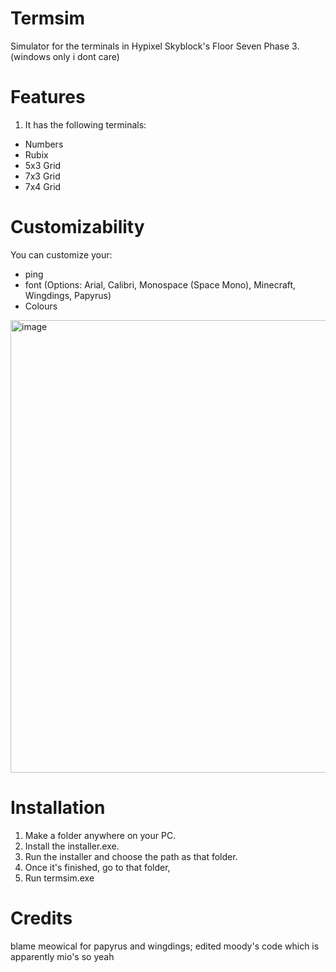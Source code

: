 # Termsim
Simulator for the terminals in Hypixel Skyblock's Floor Seven Phase 3. (windows only i dont care)
# Features
1. It has the following terminals:
- Numbers
- Rubix
- 5x3 Grid
- 7x3 Grid
- 7x4 Grid
# Customizability
You can customize your:
- ping
- font (Options: Arial, Calibri, Monospace (Space Mono), Minecraft, Wingdings, Papyrus)
- Colours
<img width="896" height="724" alt="image" src="https://github.com/user-attachments/assets/d6f1af74-59b0-498e-848b-7062da4884a3" />

# Installation

1. Make a folder anywhere on your PC.
2. Install the installer.exe.
3. Run the installer and choose the path as that folder.
4. Once it's finished, go to that folder,
5. Run termsim.exe

# Credits
blame meowical for papyrus and wingdings;
edited moody's code which is apparently mio's so yeah
